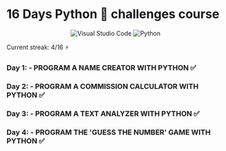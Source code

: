 # 16 Days Python 🐍 challenges course
<div align="center">

![Visual Studio Code](https://img.shields.io/badge/Visual%20Studio%20Code-0078d7.svg?style=for-the-badge&logo=visual-studio-code&logoColor=white)
![Python](https://img.shields.io/badge/python-3670A0?style=for-the-badge&logo=python&logoColor=ffdd54)

</div>
<i class="fa-brands fa-python fa-bounce" style="color: #FFD43B;"></i>
<p>Current streak: 4/16 ⚡ </p>

### Day 1: - PROGRAM A NAME CREATOR WITH PYTHON ✅

### Day 2: - PROGRAM A COMMISSION CALCULATOR WITH PYTHON ✅

### Day 3: - PROGRAM A TEXT ANALYZER WITH PYTHON ✅

### Day 4: - PROGRAM THE 'GUESS THE NUMBER' GAME WITH PYTHON ✅
